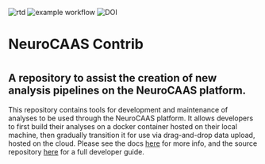 ![rtd](https://readthedocs.org/projects/pip/badge/?version=latest&style=plastic) 
![example workflow](https://github.com/cunningham-lab/neurocaas_contrib/actions/workflows/test_ci.yml/badge.svg)
![DOI](https://zenodo.org/badge/217151292.svg)
# NeuroCAAS Contrib
# 

## A repository to assist the creation of new analysis pipelines on the NeuroCAAS platform. 
This repository contains tools for development and maintenance of analyses to be used through the NeuroCAAS platform. It allows developers to first build their analyses on a docker container hosted on their local machine, then gradually transition it for use via drag-and-drop data upload, hosted on the cloud. Please see the docs [here](https://neurocaas-contrib.readthedocs.io/en/latest/Introduction.html) for more info, and the source repository [here](https://github.com/cunningham-lab/neurocaas) for a full developer guide.


